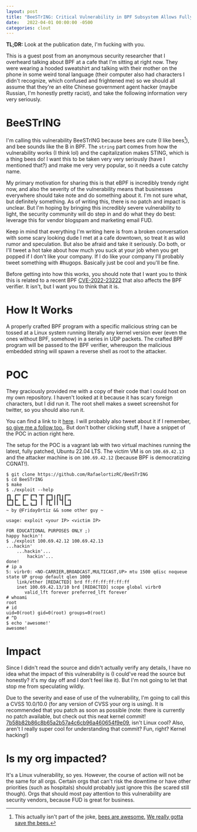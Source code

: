 ```yaml
---
layout: post
title: "BeeSTrING: Critical Vulnerability in BPF Subsystem Allows Fully Unauthenticated RCE as Root"
date:   2022-04-01 00:00:00 -0500
categories: clout
---
```


**TL;DR:** Look at the publication date, I'm fucking with you.

This is a guest post from an anonymous security researcher that I overheard
talking about BPF at a cafe that I'm sitting at right now. They were wearing a
hooded sweatshirt and talking with their mother on the phone in some weird
tonal language (their computer also had characters I didn't recognize, which
confused and frightened me) so we should all assume that they're an elite
Chinese government agent hacker (maybe Russian, I'm honestly pretty racist),
and take the following information very very seriously.

# BeeSTrING

I'm calling this vulnerability BeeSTrING because bees are cute (I like
bees[^bees]), and bee sounds like the B in BPF. The `string` part comes from
how the vulnerability works (I think lol) and the capitalization makes STING,
which is a thing bees do! I want this to be taken very very seriously (have I
mentioned that?) and make me very very popular, so it needs a cute catchy name.

My primary motivation for sharing this is that eBPF is incredibly trendy right
now, and also the severity of the vulnerability means that businesses
everywhere should take note and do something about it. I'm not sure what, but
definitely something.  As of writing this, there is no patch and impact is
unclear. But I'm hoping by bringing this incredibly severe vulnerability to
light, the security community will do step in and do what they do best:
leverage this for vendor blogspam and marketing email FUD.

Keep in mind that everything I'm writing here is from a broken conversation
with some scary looking dude I met at a cafe downtown, so treat it as wild
rumor and speculation. But also be afraid and take it seriously. Do both, or
I'll tweet a hot take about how much you suck at your job when you get popped
if I don't like your company. If I do like your company I'll probably tweet
something with #hugops. Basically just be cool and you'll be fine.

Before getting into how this works, you should note that I want you to think
this is related to a recent BPF
[CVE-2022-23222](https://cve.mitre.org/cgi-bin/cvename.cgi?name=CVE-2022-23222)
that also affects the BPF verifier. It isn't, but I want you to think that it
is.

[^bees]: This actually isn't part of the joke, [bees are awesome.](https://www.nrcs.usda.gov/wps/portal/nrcs/detail/national/plantsanimals/pollinate/?cid=stelprdb1263263)
[We really gotta save the bees.](https://thebeeconservancy.org/10-ways-to-save-the-bees/)

# How It Works

A properly crafted BPF program with a specific malicious string can be tossed
at a Linux system running literally any kernel version ever (even the ones
without BPF, somehow) in a series in UDP packets. The crafted BPF program will
be passed to the BPF verifier, whereupon the malicious embedded string will
spawn a reverse shell as root to the attacker.

# POC

They graciously provided me with a copy of their code that I could host on my
own repository.  I haven't looked at it because it has scary foreign characters,
but I did run it. The root shell makes a sweet screenshot for twitter, so you
should also run it.

You can find a link to it [here](https://github.com/RafaelOrtizRC/BeeSTrING). I
will probably also tweet about it if I remember, [so give me a follow
too.](https://twitter.com/FridayOrtiz). But don't bother clicking stuff, I have
a snippet of the POC in action right here. 

The setup for the POC is a vagrant lab with two virtual machines running the
latest, fully patched, Ubuntu 22.04 LTS. The victim VM is on `100.69.42.13` and
the attacker machine is on `100.69.42.12` (because BPF is democratizing
CGNAT!).

```
$ git clone https://github.com/RafaelortizRC/BeeSTrING
$ cd BeeSTrING
$ make
$ ./exploit --help
┏┓ ┏━╸┏━╸┏━┓╺┳╸┏━┓╻┏┓╻┏━╸
┣┻┓┣╸ ┣╸ ┗━┓ ┃ ┣┳┛┃┃┗┫┃╺┓
┗━┛┗━╸┗━╸┗━┛ ╹ ╹┗╸╹╹ ╹┗━┛
~ by @FridayOrtiz && some other guy ~

usage: exploit <your IP> <victim IP>

FOR EDUCATIONAL PURPOSES ONLY ;)
happy hackin'!
$ ./exploit 100.69.42.12 100.69.42.13
...hackin'
    ...hackin'...
        hackin'...
done!
# ip a
5: virbr0: <NO-CARRIER,BROADCAST,MULTICAST,UP> mtu 1500 qdisc noqueue state UP group default qlen 1000
    link/ether [REDACTED] brd ff:ff:ff:ff:ff:ff
    inet 100.69.42.13/10 brd [REDACTED] scope global virbr0
       valid_lft forever preferred_lft forever
# whoami
root
# id
uid=0(root) gid=0(root) groups=0(root)
# ^D
$ echo 'awesome!'
awesome!
```

# Impact

Since I didn't read the source and didn't actually verify any details, I have
no idea what the impact of this vulnerability is (I could've read the source
but honestly?  it's my day off and I don't feel like it). But I'm not going to
let that stop me from speculating wildly.

Due to the severity and ease of use of the vulnerability, I'm going to call
this a CVSS 10.0/10.0 (for any version of CVSS your org is using). It is
recommended that you patch as soon as possible (note: there is currently no
patch available, but check out this neat kernel commit!
[7b58b82b86c8b65a2b57a4c6cb96a460654f9e09](https://git.kernel.org/pub/scm/linux/kernel/git/torvalds/linux.git/commit/?id=7b58b82b86c8b65a2b57a4c6cb96a460654f9e09),
isn't Linux cool? Also, aren't I really super cool for understanding that
commit?  Fun, right? Kernel hacking!)

# Is my org impacted?

It's a Linux vulnerability, so yes. However, the course of action will not be
the same for all orgs. Certain orgs that can't risk the downtime or have other
priorities (such as hospitals) should probably just ignore this (be scared
still though). Orgs that should most pay attention to this vulnerability are
security vendors, because FUD is great for business.

